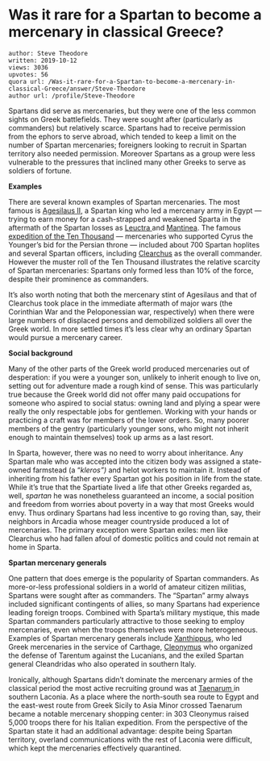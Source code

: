 # Was it rare for a Spartan to become a mercenary in classical Greece?

	author: Steve Theodore
	written: 2019-10-12
	views: 3036
	upvotes: 56
	quora url: /Was-it-rare-for-a-Spartan-to-become-a-mercenary-in-classical-Greece/answer/Steve-Theodore
	author url: /profile/Steve-Theodore


Spartans did serve as mercenaries, but they were one of the less common sights on Greek battlefields. They were sought after (particularly as commanders) but relatively scarce. Spartans had to receive permission from the ephors to serve abroad, which tended to keep a limit on the number of Spartan mercenaries; foreigners looking to recruit in Spartan territory also needed permission. Moreover Spartans as a group were less vulnerable to the pressures that inclined many other Greeks to serve as soldiers of fortune.

__Examples__ 

There are several known examples of Spartan mercenaries. The most famous is [Agesilaus II](https://en.wikipedia.org/wiki/Agesilaus_II), a Spartan king who led a mercenary army in Egypt — trying to earn money for a cash-strapped and weakened Sparta in the aftermath of the Spartan losses as [Leuctra ](https://en.wikipedia.org/wiki/Battle_of_Leuctra)and [Mantinea](https://en.wikipedia.org/wiki/Battle_of_Mantinea_(362_BC)). The famous [expedition of the Ten Thousand](https://en.wikipedia.org/wiki/Ten_Thousand) — mercenaries who supported Cyrus the Younger’s bid for the Persian throne — included about 700 Spartan hoplites and several Spartan officers, including [Clearchus](https://en.wikipedia.org/wiki/Clearchus_of_Sparta) as the overall commander. However the muster roll of the Ten Thousand illustrates the relative scarcity of Spartan mercenaries: Spartans only formed less than 10% of the force, despite their prominence as commanders.

It’s also worth noting that both the mercenary stint of Agesilaus and that of Clearchus took place in the immediate aftermath of major wars (the Corinthian War and the Peloponessian war, respectively) when there were large numbers of displaced persons and demobilized soldiers all over the Greek world. In more settled times it’s less clear why an ordinary Spartan would pursue a mercenary career.

__Social background__ 

Many of the other parts of the Greek world produced mercenaries out of desperation: if you were a younger son, unlikely to inherit enough to live on, setting out for adventure made a rough kind of sense. This was particularly true because the Greek world did not offer many paid occupations for someone who aspired to social status: owning land and plying a spear were really the only respectable jobs for gentlemen. Working with your hands or practicing a craft was for members of the lower orders. So, many poorer members of the gentry (particularly younger sons, who might not inherit enough to maintain themselves) took up arms as a last resort.

In Sparta, however, there was no need to worry about inheritance. Any Spartan male who was accepted into the citizen body was assigned a state-owned farmstead (a “_kleros”)_ and helot workers to maintain it. Instead of inheriting from his father every Spartan got his position in life from the state. While it’s true that the Spartiate lived a life that other Greeks regarded as, well, _spartan_  he was nonetheless guaranteed an income, a social position and freedom from worries about poverty in a way that most Greeks would envy. Thus ordinary Spartans had less incentive to go roving than, say, their neighbors in Arcadia whose meager countryside produced a lot of mercenaries. The primary exception were Spartan exiles: men like Clearchus who had fallen afoul of domestic politics and could not remain at home in Sparta.

__Spartan mercenary generals__ 

One pattern that does emerge is the popularity of Spartan commanders. As more-or-less professional soldiers in a world of amateur citizen militias, Spartans were sought after as commanders. The “Spartan” army always included significant contingents of allies, so many Spartans had experience leading foreign troops. Combined with Sparta’s military mystique, this made Spartan commanders particularly attractive to those seeking to employ mercenaries, even when the troops themselves were more heterogeneous. Examples of Spartan mercenary generals include [Xanthippus](https://en.wikipedia.org/wiki/Xanthippus_of_Carthage), who led Greek mercenaries in the service of Carthage, [Cleonymus](https://en.wikipedia.org/wiki/Cleonymus_of_Sparta) who organized the defense of Tarentum against the Lucanians, and the exiled Spartan general Cleandridas who also operated in southern Italy.

Ironically, although Spartans didn’t dominate the mercenary armies of the classical period the most active recruiting ground was at [Taenarum ](https://en.wikipedia.org/wiki/Cape_Matapan)in southern Laconia. As a place where the north-south sea route to Egypt and the east-west route from Greek Sicily to Asia Minor crossed Taenarum became a notable mercenary shopping center: in 303 Cleonymus raised 5,000 troops there for his Italian expedition. From the perspective of the Spartan state it had an additional advantage: despite being Spartan territory, overland communications with the rest of Laconia were difficult, which kept the mercenaries effectively quarantined.

